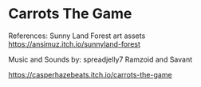 # Carrots The Game
References:
Sunny Land Forest art assets
https://ansimuz.itch.io/sunnyland-forest

Music and Sounds by: spreadjelly7 Ramzoid and Savant

https://casperhazebeats.itch.io/carrots-the-game
